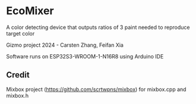 # EcoMixer
A color detecting device that outputs ratios of 3 paint needed to reproduce target color

Gizmo project 2024 - Carsten Zhang, Feifan Xia

Software runs on ESP32S3-WROOM-1-N16R8 using Arduino IDE

## Credit
Mixbox project (https://github.com/scrtwpns/mixbox) for mixbox.cpp and mixbox.h
